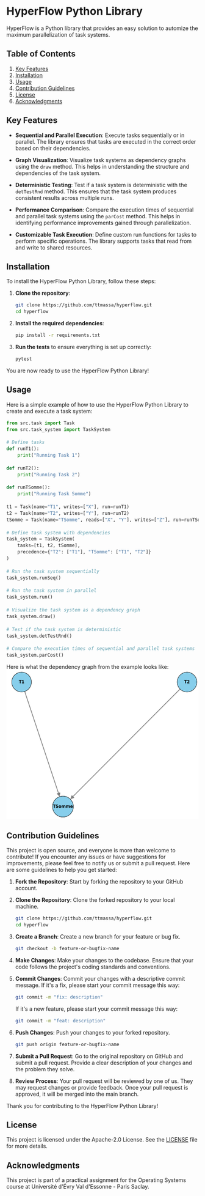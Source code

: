 # HyperFlow Python Library

HyperFlow is a Python library that provides an easy solution to automize the maximum parallelization of task systems.  

## Table of Contents

1. [Key Features](#key-features)
2. [Installation](#installation)
3. [Usage](#usage)
4. [Contribution Guidelines](#contribution-guidelines)
5. [License](#license)
6. [Acknowledgments](#acknowledgments)

## Key Features 

- **Sequential and Parallel Execution**: Execute tasks sequentially or in parallel. The library ensures that tasks are executed in the correct order based on their dependencies.

- **Graph Visualization**: Visualize task systems as dependency graphs using the `draw` method. This helps in understanding the structure and dependencies of the task system.

- **Deterministic Testing**: Test if a task system is deterministic with the `detTestRnd` method. This ensures that the task system produces consistent results across multiple runs.

- **Performance Comparison**: Compare the execution times of sequential and parallel task systems using the `parCost` method. This helps in identifying performance improvements gained through parallelization.

- **Customizable Task Execution**: Define custom run functions for tasks to perform specific operations. The library supports tasks that read from and write to shared resources.

## Installation

To install the HyperFlow Python Library, follow these steps:

1. **Clone the repository**:
    ```sh
    git clone https://github.com/ttmassa/hyperflow.git
    cd hyperflow
    ```

3. **Install the required dependencies**:
    ```sh
    pip install -r requirements.txt
    ```

4. **Run the tests** to ensure everything is set up correctly:
    ```sh
    pytest 
    ```

You are now ready to use the HyperFlow Python Library!

## Usage

Here is a simple example of how to use the HyperFlow Python Library to create and execute a task system:

```python
from src.task import Task
from src.task_system import TaskSystem

# Define tasks
def runT1():
    print("Running Task 1")

def runT2():
    print("Running Task 2")

def runTSomme():
    print("Running Task Somme")

t1 = Task(name="T1", writes=["X"], run=runT1)
t2 = Task(name="T2", writes=["Y"], run=runT2)
tSomme = Task(name="TSomme", reads=["X", "Y"], writes=["Z"], run=runTSomme)

# Define task system with dependencies
task_system = TaskSystem(
    tasks=[t1, t2, tSomme],
    precedence={"T2": ["T1"], "TSomme": ["T1", "T2"]}
)

# Run the task system sequentially
task_system.runSeq()

# Run the task system in parallel
task_system.run()

# Visualize the task system as a dependency graph
task_system.draw()

# Test if the task system is deterministic
task_system.detTestRnd()

# Compare the execution times of sequential and parallel task systems
task_system.parCost()
```

Here is what the dependency graph from the example looks like:
![Dependency Graph](examples/graph.png)

## Contribution Guidelines 

This project is open source, and everyone is more than welcome to contribute! If you encounter any issues or have suggestions for improvements, please feel free to notify us or submit a pull request. Here are some guidelines to help you get started:

1. **Fork the Repository**: Start by forking the repository to your GitHub account.

2. **Clone the Repository**: Clone the forked repository to your local machine.
    ```sh
    git clone https://github.com/ttmassa/hyperflow.git
    cd hyperflow
    ```

3. **Create a Branch**: Create a new branch for your feature or bug fix.
    ```sh
    git checkout -b feature-or-bugfix-name
    ```

4. **Make Changes**: Make your changes to the codebase. Ensure that your code follows the project's coding standards and conventions.

5. **Commit Changes**: Commit your changes with a descriptive commit message. If it's a fix, please start your commit message this way:
    ```sh
    git commit -m "fix: description"
    ```
    If it's a new feature, please start your commit message this way:
    ```sh
    git commit -m "feat: description"
    ```
6. **Push Changes**: Push your changes to your forked repository.
    ```sh
    git push origin feature-or-bugfix-name
    ```

7. **Submit a Pull Request**: Go to the original repository on GitHub and submit a pull request. Provide a clear description of your changes and the problem they solve.

8. **Review Process**: Your pull request will be reviewed by one of us. They may request changes or provide feedback. Once your pull request is approved, it will be merged into the main branch.

Thank you for contributing to the HyperFlow Python Library!

## License

This project is licensed under the Apache-2.0 License. See the [LICENSE](LICENSE) file for more details.

## Acknowledgments

This project is part of a practical assignment for the Operating Systems course at Université d'Évry Val d'Essonne - Paris Saclay.